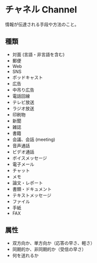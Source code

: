 # チャネル Channel

情報が伝達される手段や方法のこと。

## 種類

- 対面 (言語・非言語を含む)
- 郵便
- Web
- SNS
- ポッドキャスト
- 広告
- 中吊り広告
- 電話回線
- テレビ放送
- ラジオ放送
- 印刷物
- 新聞
- 雑誌
- 書籍
- 会議、会話 (meeting)
- 音声通話
- ビデオ通話
- ボイスメッセージ
- 電子メール
- チャット
- メモ
- 論文・レポート
- 書類・ドキュメント
- テキストメッセージ
- ファイル
- 手紙
- FAX

## 属性

- 双方向か、単方向か（応答の早さ、軽さ）
- 同期的か、非同期的か（受信の早さ）
- 何を送れるか

